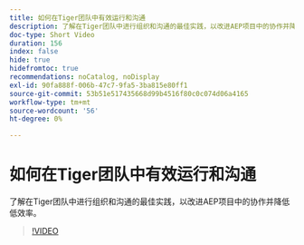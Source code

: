 ```yaml
---
title: 如何在Tiger团队中有效运行和沟通
description: 了解在Tiger团队中进行组织和沟通的最佳实践，以改进AEP项目中的协作并降低低效率。
doc-type: Short Video
duration: 156
index: false
hide: true
hidefromtoc: true
recommendations: noCatalog, noDisplay
exl-id: 90fa888f-006b-47c7-9fa5-3ba815e80ff1
source-git-commit: 53b51e517435668d99b4516f80c0c074d06a4165
workflow-type: tm+mt
source-wordcount: '56'
ht-degree: 0%

---
```


# 如何在Tiger团队中有效运行和沟通

了解在Tiger团队中进行组织和沟通的最佳实践，以改进AEP项目中的协作并降低低效率。

<!-- 62_S926_3442625_155_how-to-operate-and-communicate-effectively-in-tiger-teams -->
>[!VIDEO](https://video.tv.adobe.com/v/3458270/?learn=on&enablevpops=true)

